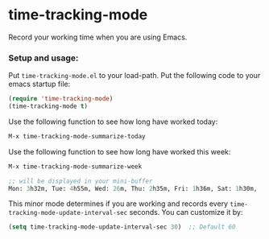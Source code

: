 # time-tracking-mode
Record your working time when you are using Emacs.

### Setup and usage:
Put `time-tracking-mode.el` to your load-path. Put the following code to your emacs startup file:
```lisp
(require 'time-tracking-mode)
(time-tracking-mode t)
```

Use the following function to see how long have worked today:
```lisp
M-x time-tracking-mode-summarize-today
```

Use the following function to see how long have worked this week:
```lisp
M-x time-tracking-mode-summarize-week
```
```lisp
;; will be displayed in your mini-buffer
Mon: 3h32m, Tue: 4h55m, Wed: 26m, Thu: 2h35m, Fri: 1h36m, Sat: 1h30m, 
```

This minor mode determines if you are working and records every `time-tracking-mode-update-interval-sec` seconds. You can customize it by:
```lisp
(setq time-tracking-mode-update-interval-sec 30)  ;; Default 60
```
